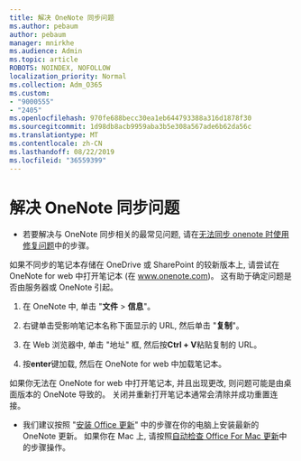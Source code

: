 ```yaml
---
title: 解决 OneNote 同步问题
ms.author: pebaum
author: pebaum
manager: mnirkhe
ms.audience: Admin
ms.topic: article
ROBOTS: NOINDEX, NOFOLLOW
localization_priority: Normal
ms.collection: Adm_O365
ms.custom:
- "9000555"
- "2405"
ms.openlocfilehash: 970fe688becc30ea1eb644793388a316d1878f30
ms.sourcegitcommit: 1d98db8acb9959aba3b5e308a567ade6b62da56c
ms.translationtype: MT
ms.contentlocale: zh-CN
ms.lasthandoff: 08/22/2019
ms.locfileid: "36559399"
---
```

# <a name="troubleshoot-onenote-sync-issues"></a>解决 OneNote 同步问题

* 若要解决与 OneNote 同步相关的最常见问题, 请在[无法同步 onenote 时使用修复问题](https://support.office.com/article/Fix-issues-when-you-can-t-sync-OneNote-299495ef-66d1-448f-90c1-b785a6968d45)中的步骤。

如果不同步的笔记本存储在 OneDrive 或 SharePoint 的较新版本上, 请尝试在 OneNote for web 中打开笔记本 (在 www.onenote.com)。 这有助于确定问题是否由服务器或 OneNote 引起。

1. 在 OneNote 中, 单击 "**文件** > **信息**"。

2. 右键单击受影响笔记本名称下面显示的 URL, 然后单击 "**复制**"。

3. 在 Web 浏览器中, 单击 "地址" 框, 然后按**Ctrl + V**粘贴复制的 URL。

4. 按**enter**键加载, 然后在 OneNote for web 中加载笔记本。

如果你无法在 OneNote for web 中打开笔记本, 并且出现更改, 则问题可能是由桌面版本的 OneNote 导致的。 关闭并重新打开笔记本通常会清除并成功重置连接。

* 我们建议按照 "[安装 Office 更新](https://support.office.com/article/Install-Office-updates-2ab296f3-7f03-43a2-8e50-46de917611c5)" 中的步骤在你的电脑上安装最新的 OneNote 更新。 如果你在 Mac 上, 请按照[自动检查 Office For Mac 更新](https://support.office.com/article/update-office-for-mac-automatically-bfd1e497-c24d-4754-92ab-910a4074d7c1)中的步骤操作。